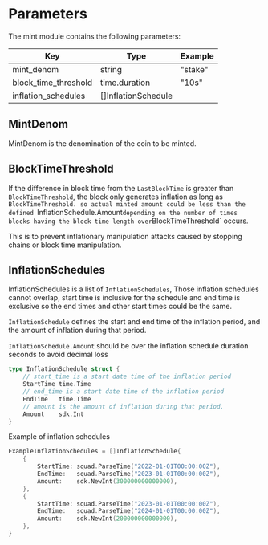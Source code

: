 <!--
order: 4
-->

# Parameters

The mint module contains the following parameters:

| Key                  | Type                | Example |
|----------------------|---------------------|---------|
| mint_denom           | string              | "stake" |
| block_time_threshold | time.duration       | "10s"   |
| inflation_schedules  | []InflationSchedule |         |


## MintDenom

MintDenom is the denomination of the coin to be minted.

## BlockTimeThreshold

If the difference in block time from the `LastBlockTime` is greater than `BlockTimeThreshold`, the block only generates inflation as long as `BlockTimeThreshold.
so actual minted amount could be less than the defined `InflationSchedule.Amount` depending on the number of times blocks having the block time length over `BlockTimeThreshold` occurs.

This is to prevent inflationary manipulation attacks caused by stopping chains or block time manipulation.

## InflationSchedules

InflationSchedules is a list of `InflationSchedules`, Those inflation schedules cannot overlap, start time is inclusive for the schedule and end time is exclusive so the end times and other start times could be the same.

`InflationSchedule` defines the start and end time of the inflation period, and the amount of inflation during that period.

`InflationSchedule.Amount` should be over the inflation schedule duration seconds to avoid decimal loss

```go
type InflationSchedule struct {
	// start_time is a start date time of the inflation period
    StartTime time.Time
	// end_time is a start date time of the inflation period
    EndTime   time.Time
	// amount is the amount of inflation during that period.
    Amount    sdk.Int
}
```

Example of inflation schedules

```go
ExampleInflationSchedules = []InflationSchedule{
    {
        StartTime: squad.ParseTime("2022-01-01T00:00:00Z"),
        EndTime:   squad.ParseTime("2023-01-01T00:00:00Z"),
        Amount:    sdk.NewInt(300000000000000),
    },
    {
        StartTime: squad.ParseTime("2023-01-01T00:00:00Z"),
        EndTime:   squad.ParseTime("2024-01-01T00:00:00Z"),
        Amount:    sdk.NewInt(200000000000000),
    },
}
```